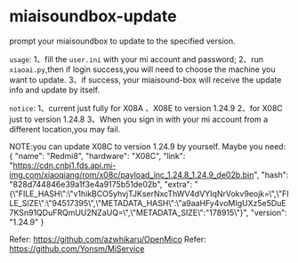 # miaisoundbox-update
prompt your miaisoundbox to update to the specified version.

`usage`:
1、fill the `user.ini` with your mi account and password;
2、run `xiaoai.py`,then if login success,you will need to choose the machine you want to update.
3、if success, your miaisound-box will receive the update info and update by itself.

`notice`:
1、current just fully for X08A 、X08E to version 1.24.9
2、for X08C just to version 1.24.8
3、When you sign in with your mi account from a different location,you may fail.

NOTE:you can update X08C to version 1.24.9 by yourself.
Maybe you need:
    {
    "name": "Redmi8",
    "hardware": "X08C",
    "link": "https://cdn.cnbj1.fds.api.mi-img.com/xiaoqiang/rom/x08c/payload_inc_1.24.8_1.24.9_de02b.bin",
    "hash": "828d744846e39a1f3e4a9175b51de02b",
    "extra": "{\\"FILE_HASH\\":\\"v1hikBCO5yhvjTJKserNxcThWV4dVYIqNrVokv9eojk=\\",\\"FILE_SIZE\\":\\"94517395\\",\\"METADATA_HASH\\":\\"a9aaHFy4voMIgUXz5e5DuE7KSn91QDuFRQmUU2NZaUQ=\\",\\"METADATA_SIZE\\":\"178915\\"}",
    "version": "1.24.9"
  }

Refer: https://github.com/azwhikaru/OpenMico
Refer: https://github.com/Yonsm/MiService